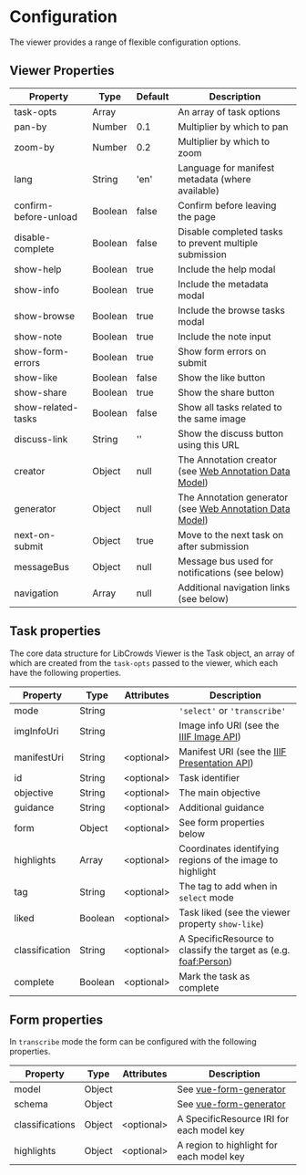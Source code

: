 # Configuration

The viewer provides a range of flexible configuration options.

## Viewer Properties

| Property | Type | Default | Description |
| --- | --- | --- | --- |
| task-opts | Array |  | An array of task options |
| pan-by | Number | 0.1 | Multiplier by which to pan |
| zoom-by | Number | 0.2 | Multiplier by which to zoom |
| lang | String | 'en' | Language for manifest metadata \(where available\) |
| confirm-before-unload | Boolean | false | Confirm before leaving the page |
| disable-complete | Boolean | false | Disable completed tasks to prevent multiple submission |
| show-help | Boolean | true | Include the help modal |
| show-info | Boolean | true | Include the metadata modal |
| show-browse | Boolean | true | Include the browse tasks modal |
| show-note | Boolean | true | Include the note input |
| show-form-errors | Boolean | true | Show form errors on submit |
| show-like | Boolean | false | Show the like button |
| show-share | Boolean | true | Show the share button |
| show-related-tasks | Boolean | false | Show all tasks related to the same image |
| discuss-link | String | '' | Show the discuss button using this URL |
| creator | Object | null | The Annotation creator \(see [Web Annotation Data Model](https://www.w3.org/TR/annotation-model/)\) |
| generator | Object | null | The Annotation generator \(see [Web Annotation Data Model](https://www.w3.org/TR/annotation-model/)\) |
| next-on-submit | Object | true | Move to the next task on after submission |
| messageBus | Object | null | Message bus used for notifications \(see below\) |
| navigation | Array | null | Additional navigation links \(see below\) |

## Task properties

The core data structure for LibCrowds Viewer is the Task object, an array of
which are created from the `task-opts` passed to the viewer, which each have
the following properties.

| Property       | Type    | Attributes  | Description                                                                                                    |
|----------------|---------|-------------|----------------------------------------------------------------------------------------------------------------|
| mode           | String  |             | `'select'` or `'transcribe'`                                                                                   |
| imgInfoUri     | String  |             | Image info URI (see the [IIIF Image API](http://iiif.io/api/image/2.1/#image-information-request-uri-syntax/)) |
| manifestUri    | String  | \<optional> | Manifest URI (see the [IIIF Presentation API](http://iiif.io/api/presentation/2.1/#resource-structure))        |
| id             | String  | \<optional> | Task identifier                                                                                                |
| objective      | String  | \<optional> | The main objective                                                                                             |
| guidance       | String  | \<optional> | Additional guidance                                                                                            |
| form           | Object  | \<optional> | See form properties below                                                                                      |
| highlights     | Array   | \<optional> | Coordinates identifying regions of the image to highlight                                                      |
| tag            | String  | \<optional> | The tag to add when in `select` mode                                                                           |
| liked          | Boolean | \<optional> | Task liked (see the viewer property `show-like`)                                                               |
| classification | String  | \<optional> | A SpecificResource to classify the target as (e.g. [foaf:Person](http://xmlns.com/foaf/spec/#term_Person))     |
| complete       | Boolean | \<optional> | Mark the task as complete                                                                                      |

## Form properties

In `transcribe` mode the form can be configured with the following properties.

| Property        | Type    | Attributes  | Description                                                            |
|-----------------|---------|-------------|------------------------------------------------------------------------|
| model           | Object  |             | See [vue-form-generator](https://github.com/icebob/vue-form-generator) |
| schema          | Object  |             | See [vue-form-generator](https://github.com/icebob/vue-form-generator) |
| classifications | Object  | \<optional> | A SpecificResource IRI for each model key                              |
| highlights      | Object  | \<optional> | A region to highlight for each model key                               |
